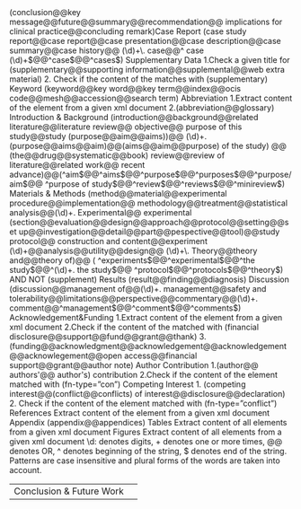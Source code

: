 <table>
<tr><td>Conclusion & Future Work <td></td>	(conclusion@@key message@@future@@summary@@recommendation@@ implications for clinical practice@@concluding remark)</td></tr>
<tr>Case Report	(case study report@@case report@@case presentation@@case description@@case summary@@case history@@ (\d)+\. case@@^ case (\d)+$@@^case$@@^cases$)</tr>
Supplementary Data	1.Check a given title for (supplementary@@supporting information@@supplemental@@web extra material)
2. Check if the content of the <footnote> matches with (supplementary)
Keyword	(keyword@@key word@@key term@@index@@ocis code@@mesh@@accession@@search term)	
Abbreviation	1.Extract content of the <glossary> element from a given xml document
2.(abbreviation@@glossary)
Introduction & Background	(introduction@@background@@related literature@@literature review@@ objective@@ purpose of this study@@study (purpose@@aim@@aims))@@ (\d)+. (purpose@@aims@@aim)@@(aims@@aim@@purpose) of the study) @@ (the@@drug@@systematic@@book) review@@review of literature@@related work@@ recent advance)@@(^aim$@@^aims$@@^purpose$@@^purposes$@@^purpose/aim$@@ ^purpose of study$@@^review$@@^reviews$@@^minireview$)
Materials & Methods	(method@@material@@experimental procedure@@implementation@@ methodology@@treatment@@statistical analysis@@(\d)+. Experimental@@ experimental (section@@evaluation@@design@@approach@@protocol@@setting@@set up@@investigation@@detail@@part@@pespective@@tool)@@study protocol@@ construction and content@@experiment (\d)+@@analysis@@utility@@design@@ (\d)+\. Theory@@theory and@@theory of)@@ (
^experiments$@@^experimental$@@^the study$@@^(\d)+. the study$@@ ^protocol$@@^protocols$@@^theory$) AND NOT (supplement)
Results	(result@@finding@@diagnosis)
Discussion	(discussion@@management of@@(\d)+. management@@safety and tolerability@@limitations@@perspective@@commentary@@(\d)+. comment@@^management$@@^comment$@@^comments$)
Acknowledgement&Funding	1.Extract content of the <ack> element from a given xml document 2.Check if the content of the <footnote>  matched with (financial disclosure@@support@@fund@@grant@@thank)
3.(funding@@acknowledgment@@acknowledgement@@acknowledgement@@acknowlegement@@open access@@financial support@@grant@@author note)
Author Contribution	1.(author@@ authors'@@ author's) contribution
2.Check if the content of the <footnote> element matched with (fn-type=”con”)
Competing Interest	1. (competing interest@@(conflict@@conflicts) of interest@@disclosure@@declaration)
2. Check if the content of the <footnote> element matched with (fn-type=”conflict”)
References	Extract content of the <ref-list> element from a given xml document
Appendix	(appendix@@appendices)
Tables	Extract content of all <table-wrap> elements from a given xml document
Figures	Extract content of all <fig> elements from a given xml document
\d: denotes digits, + denotes one or more times, @@ denotes OR, ^ denotes beginning of the string, $ denotes end of the string. Patterns are case insensitive and plural forms of the words are taken into account.

